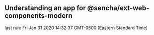 ## Understanding an app for @sencha/ext-web-components-modern

last run: Fri Jan 31 2020 14:32:37 GMT-0500 (Eastern Standard Time)
